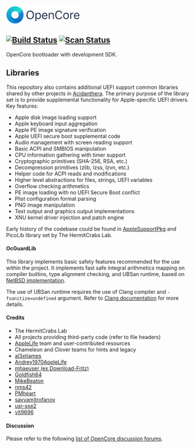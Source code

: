 <img src="/Docs/Logos/OpenCore_with_text_Small.png" width="200" height="48"/>

[![Build Status](https://github.com/acidanthera/OpenCorePkg/workflows/CI/badge.svg?branch=master)](https://github.com/acidanthera/OpenCorePkg/actions) [![Scan Status](https://scan.coverity.com/projects/18169/badge.svg?flat=1)](https://scan.coverity.com/projects/18169)
-----

OpenCore bootloader with development SDK.

## Libraries

This repository also contains additional UEFI support common libraries shared by other projects in [Acidanthera](https://github.com/acidanthera). The primary purpose of the library set is to provide supplemental functionality for Apple-specific UEFI drivers. Key features:

- Apple disk image loading support
- Apple keyboard input aggregation
- Apple PE image signature verification
- Apple UEFI secure boot supplemental code
- Audio management with screen reading support
- Basic ACPI and SMBIOS manipulation
- CPU information gathering with timer support
- Cryptographic primitives (SHA-256, RSA, etc.)
- Decompression primitives (zlib, lzss, lzvn, etc.)
- Helper code for ACPI reads and modifications
- Higher level abstractions for files, strings, UEFI variables
- Overflow checking arithmetics
- PE image loading with no UEFI Secure Boot conflict
- Plist configuration format parsing
- PNG image manipulation
- Text output and graphics output implementations
- XNU kernel driver injection and patch engine

Early history of the codebase could be found in [AppleSupportPkg](https://github.com/acidanthera/AppleSupportPkg) and PicoLib library set by The HermitCrabs Lab.

#### OcGuardLib

This library implements basic safety features recommended for the use within the project. It implements fast
safe integral arithmetics mapping on compiler builtins, type alignment checking, and UBSan runtime,
based on [NetBSD implementation](https://blog.netbsd.org/tnf/entry/introduction_to_µubsan_a_clean).

The use of UBSan runtime requires the use of Clang compiler and `-fsanitize=undefined` argument. Refer to
[Clang documentation](https://releases.llvm.org/7.0.0/tools/clang/docs/UndefinedBehaviorSanitizer.html) for more
details.

#### Credits

- The HermitCrabs Lab
- All projects providing third-party code (refer to file headers)
- [AppleLife](https://applelife.ru) team and user-contributed resources
- Chameleon and Clover teams for hints and legacy
- [al3xtjames](https://github.com/al3xtjames)
- [Andrey1970AppleLife](https://github.com/Andrey1970AppleLife)
- [mhaeuser (ex Download-Fritz)](https://github.com/mhaeuser)
- [Goldfish64](https://github.com/Goldfish64)
- [MikeBeaton](https://github.com/MikeBeaton)
- [nms42](https://github.com/nms42)
- [PMheart](https://github.com/PMheart)
- [savvamitrofanov](https://github.com/savvamitrofanov)
- [usr-sse2](https://github.com/usr-sse2)
- [vit9696](https://github.com/vit9696)

#### Discussion

Please refer to the following [list of OpenCore discussion forums](/Docs/FORUMS.md).
